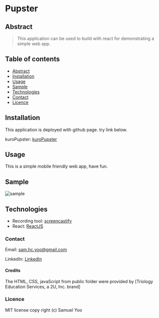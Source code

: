 # Pupster

## Abstract
> This application can be used to build with react for demonstrating a simple web app.

## Table of contents
* [Abstract](#Abstract)
* [Installation](#Installation)
* [Usage](#Usage)
* [Sample](#Sample)
* [Technologies](#Technologies)
* [Contact](#Contact)
* [Licence](#Licence)

## Installation

This application is deployed with github page. try link below.

kuroPupster: [kuroPupster](https://samuelyoo.github.io/Pupster/)


## Usage

This is a simple mobile friendly web app, have fun.


## Sample

![sample](/src/public/images/Test.gif)


## Technologies

* Recording tool: [screencastify](https://www.screencastify.com/)
* React: [ReactJS](https://reactjs.org/)


### Contact
Email: sam.hc.yoo@gmail.com

LinkedIn: [LinkedIn](https://www.linkedin.com/in/samuel-hc-yoo)

#### Credits
The HTML, CSS, javaScript from public folder were provided by [Triology Education Services, a 2U, Inc. brand]

### Licence
MIT license
copy right (c) Samuel Yoo